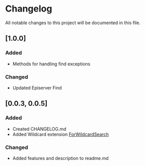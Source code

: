 # Changelog

All notable changes to this project will be documented in this file.

## [1.0.0]

### Added
* Methods for handling find exceptions

### Changed
* Updated Episerver Find

## [0.0.3, 0.0.5]

### Added
* Created CHANGELOG.md
* Added Wildcard extension [ForWildcardSearch](https://github.com/Geta/EPi.Find.Extensions/blob/master/src/Geta.EPi.Find.Extensions/TypeSearchExtensions.cs#L88)

### Changed
* Added features and description to readme.md
